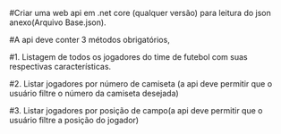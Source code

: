 #Criar uma web api em .net core (qualquer versão) para leitura do json anexo(Arquivo Base.json).

 

#A api deve conter 3 métodos obrigatórios,

#1. Listagem de todos os jogadores do time de futebol com suas respectivas características.

#2. Listar jogadores por número de camiseta (a api deve permitir que o usuário filtre o número da camiseta desejada)

#3. Listar jogadores por posição de campo(a api deve permitir que o usuário filtre a posição do jogador)
